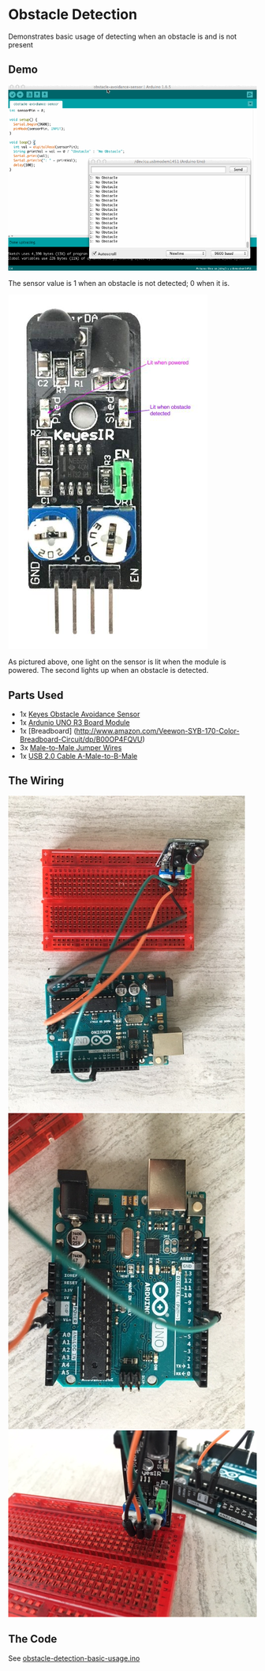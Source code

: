 # Obstacle Detection
Demonstrates basic usage of detecting when an obstacle is and is not present

## Demo
![Obstacle Detection Demo](detect-obstacle-example-01.gif)

The sensor value is 1 when an obstacle is not detected; 0 when it is.

![Keyes Obstacle Avoidance Sensor Light Diagram](keyes-light-diagram.jpg)

As pictured above, one light on the sensor is lit when the module is powered. The second lights up when an obstacle is detected.

## Parts Used
* 1x [Keyes Obstacle Avoidance Sensor](http://www.amazon.com/Keyes-Obstacle-avoidance-sensor-module/dp/B013GBXZ7O)
* 1x [Ardunio UNO R3 Board Module](http://www.amazon.com/Arduino-Board-Module-ATmega328P-Blue/dp/B01A0MONA0)
* 1x [Breadboard] (http://www.amazon.com/Veewon-SYB-170-Color-Breadboard-Circuit/dp/B00OP4FQVU)
* 3x [Male-to-Male Jumper Wires](http://www.amazon.com/Phantom-YoYo-Dupont-Cable-10cm/dp/B00KOL8O6C)
* 1x [USB 2.0 Cable A-Male-to-B-Male](http://www.amazon.com/AmazonBasics-USB-2-0-Cable--Male/dp/B00NH11KIK)

## The Wiring
![Wiring Example 1](wiring-01.JPG)
![Wiring Example 2](wiring-02.JPG)
![Wiring Example 3](wiring-03.JPG)

## The Code
See [obstacle-detection-basic-usage.ino](obstacle-detection-basic-usage.ino)